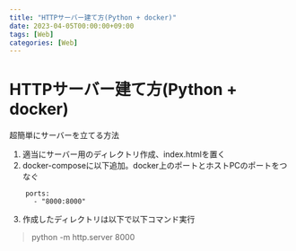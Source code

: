 ```yaml
---
title: "HTTPサーバー建て方(Python + docker)"
date: 2023-04-05T00:00:00+09:00
tags: [Web]
categories: [Web]
---
```

# HTTPサーバー建て方(Python + docker)

超簡単にサーバーを立てる方法

1. 適当にサーバー用のディレクトリ作成、index.htmlを置く
2. docker-composeに以下追加。docker上のポートとホストPCのポートをつなぐ
``` docker
    ports:
      - "8000:8000"
```
3.  作成したディレクトリは以下で以下コマンド実行
> python -m http.server 8000

